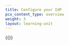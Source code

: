 ```yaml
---
title: Configure your IdP
pcx_content_type: overview
weight: 3
layout: learning-unit
---
```


{{<render file="access/_idp-integration.md" productFolder="cloudflare-one" >}}
